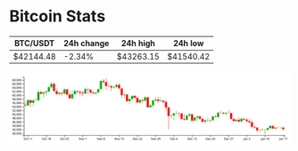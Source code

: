 # Bitcoin Stats

BTC/USDT|24h change|24h high|24h low|
|---|---|---|---|
|$42144.48|-2.34%|$43263.15|$41540.42|

<img src="./chart.svg">
